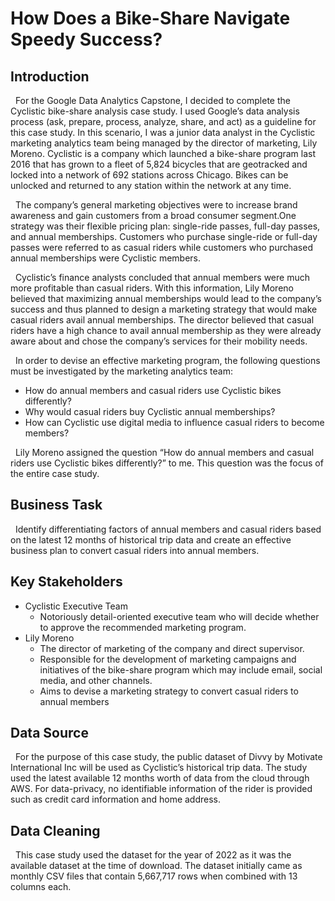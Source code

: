 # How Does a Bike-Share Navigate Speedy Success?

## Introduction
  For the Google Data Analytics Capstone, I decided to complete the Cyclistic bike-share analysis case study. I used Google’s data analysis process (ask, prepare, process, analyze, share, and act) as a guideline for this case study. In this scenario, I was a junior data analyst in the Cyclistic marketing analytics team being managed by the director of marketing, Lily Moreno. Cyclistic is a company which launched a bike-share program last 2016 that has grown to a fleet of 5,824 bicycles that are geotracked and locked into a network of 692 stations across Chicago. Bikes can be unlocked and returned to any station within the network at any time.
  
  The company’s general marketing objectives were to increase brand awareness and gain customers from a broad consumer segment.One strategy was their flexible pricing plan: single-ride passes, full-day passes, and annual memberships. Customers who purchase single-ride or full-day passes were referred to as casual riders while customers who purchased annual memberships were Cyclistic members. 

  Cyclistic’s finance analysts concluded that annual members were much more profitable than casual riders. With this information, Lily Moreno believed that maximizing annual memberships would lead to the company’s success and thus planned to design a marketing strategy that would make casual riders avail annual memberships. The director believed that casual riders have a high chance to avail annual membership as they were already aware about and chose the company’s services for their mobility needs. 

  In order to devise an effective marketing program, the following questions must be investigated by the marketing analytics team:
* How do annual members and casual riders use Cyclistic bikes differently?
* Why would casual riders buy Cyclistic annual memberships?
* How can Cyclistic use digital media to influence casual riders to become members?

  Lily Moreno assigned the question “How do annual members and casual riders use Cyclistic bikes differently?” to me. This question was the focus of the entire case study.

## Business Task
  Identify differentiating factors of annual members and casual riders based on the latest 12 months of historical trip data and create an effective business plan to convert casual riders into annual members.

## Key Stakeholders
* Cyclistic Executive Team
  * Notoriously detail-oriented executive team who will decide whether to approve the recommended marketing program.
* Lily Moreno
  * The director of marketing of the company and direct supervisor.
  * Responsible for the development of marketing campaigns and initiatives of the bike-share program which may include email, social media, and other channels. 
  * Aims to devise a marketing strategy to convert casual riders to annual members 

## Data Source
  For the purpose of this case study, the public dataset of Divvy by Motivate International Inc will be used as Cyclistic’s historical trip data. The study used the latest available 12 months worth of data from the cloud through AWS. For data-privacy, no identifiable information of the rider is provided such as credit card information and home address.

## Data Cleaning
  This case study used the dataset for the year of 2022 as it was the available dataset at the time of download. The dataset initially came as monthly CSV files that contain 5,667,717 rows when combined with 13 columns each.
